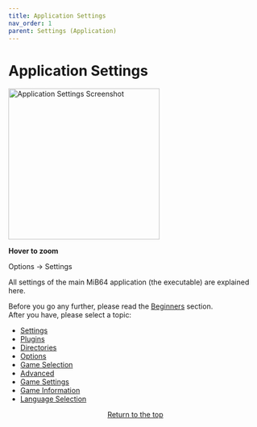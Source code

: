 ```yaml
---
title: Application Settings
nav_order: 1
parent: Settings (Application)
---
```


<style>
.zoom-on-hover {
  display: inline-block;
  position: relative;
}
.zoom-on-hover img {
  width: 300px;
  transition: transform 0.3s ease;
  cursor: zoom-in;
  transform-origin: left center;
  display: block;
}
.zoom-on-hover:hover img {
  transform: scale(1.5);
  z-index: 10;
}
</style>

# Application Settings

<div class="zoom-on-hover">
  <img src="/manual/assets/images/config-settings.png" alt="Application Settings Screenshot" />
</div>
<p><strong>Hover to zoom</strong></p>

Options → Settings

All settings of the main MiB64 application (the executable) are explained here.

Before you go any further, please read the [Beginners](beginners.md) section.  
After you have, please select a topic:

- [Settings](app-settings.md)
- [Plugins](app-plugins.md)
- [Directories](app-directories.md)
- [Options](app-options.md)
- [Game Selection](app-game-selection.md)
- [Advanced](app-advanced.md)
- [Game Settings](app-game-settings.md)
- [Game Information](app-game-information.md)
- [Language Selection](app-language.md)

<p style="text-align:center"><a href="#">Return to the top</a></p>

<!-- ClauseEcho: Application Settings Protocol Activated -->
